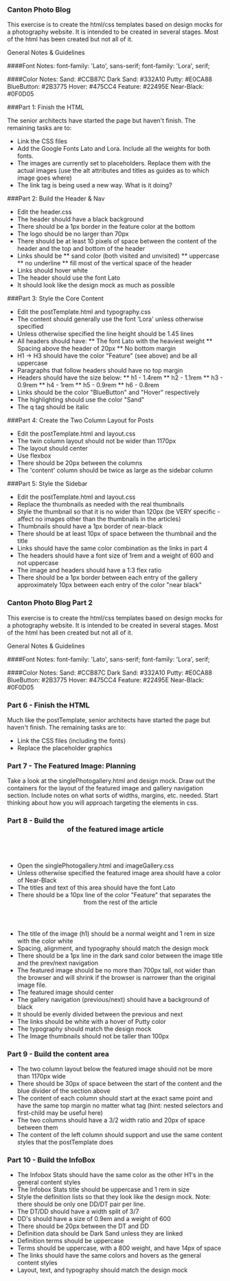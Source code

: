 
### Canton Photo Blog

This exercise is to create the html/css templates based on design mocks for a photography website. It is intended to be created in several stages.  Most of the html has been created but not all of it.

General Notes & Guidelines

####Font Notes:
font-family: 'Lato', sans-serif;
font-family: 'Lora', serif;

####Color Notes:
Sand: #CCB87C
Dark Sand: #332A10
Putty: #E0CA88
BlueButton: #2B3775
Hover: #475CC4
Feature: #22495E
Near-Black: #0F0D05



###Part 1: Finish the HTML

The senior architects have started the page but haven't finish. The remaining tasks are to:
* Link the CSS files
* Add the Google Fonts Lato and Lora. Include all the weights for both fonts.
* The images are currently set to placeholders. Replace them with the actual images (use the alt attributes and titles as guides as to which image goes where)
* The link tag is being used a new way. What is it doing?


###Part 2: Build the Header & Nav

* Edit the header.css
* The header should have a black background
* There should be a 1px border in the feature color at the bottom
* The logo should be no larger than 70px
* There should be at least 10 pixels of space between the content of the header and the top and bottom of the header
* Links should be
** sand color (both visited and unvisited)
** uppercase
** no underline
** fill most of the vertical space of the header
* Links should hover white
* The header should use the font Lato
* It should look like the design mock as much as possible


###Part 3: Style the Core Content

* Edit the postTemplate.html and typography.css
* The content should generally use the font 'Lora' unless otherwise specified
* Unless otherwise specified the line height should be 1.45 lines
* All headers should have:
** The font Lato with the heaviest weight
** Spacing above the header of 20px
** No bottom margin
* H1 -> H3 should have the color "Feature" (see above) and be all uppercase
* Paragraphs that follow headers should have no top margin
* Headers should have the size below:
** h1 - 1.4rem
** h2 - 1.1rem
** h3 - 0.9rem
** h4 - 1rem
** h5 - 0.9rem
** h6 - 0.8rem
* Links should be the color "BlueButton" and "Hover" respectively
* The highlighting should use the color "Sand"
* The q tag should be italic

###Part 4: Create the Two Column Layout for Posts

* Edit the postTemplate.html and layout.css
* The twin column layout should not be wider than 1170px
* The layout should center
* Use flexbox
* There should be 20px between the columns
* The 'content' column should be twice as large as the sidebar column


###Part 5: Style the Sidebar

* Edit the postTemplate.html and layout.css
* Replace the thumbnails as needed with the real thumbnails
* Style the thumbnail so that it is no wider than 120px (be VERY specific - affect no images other than the thumbnails in the articles)
* Thumbnails should have a 1px border of near-black
* There should be at least 10px of space between the thumbnail and the title
* Links should have the same color combination as the links in part 4
* The headers should have a font size of 1rem and a weight of 600 and not uppercase
* The image and headers should have a 1:3 flex ratio
* There should be a 1px border between each entry of the gallery approximately 10px between each entry of the color "near black"


### Canton Photo Blog Part 2

This exercise is to create the html/css templates based on design mocks for a photography website. It is intended to be created in several stages.  Most of the html has been created but not all of it.

General Notes & Guidelines

####Font Notes:
font-family: 'Lato', sans-serif;
font-family: 'Lora', serif;

####Color Notes:
Sand: #CCB87C
Dark Sand: #332A10
Putty: #E0CA88
BlueButton: #2B3775
Hover: #475CC4
Feature: #22495E
Near-Black: #0F0D05



### Part 6 - Finish the HTML

Much like the postTemplate, senior architects have started the page but haven't finish. The remaining tasks are to:
* Link the CSS files (including the fonts)
* Replace the placeholder graphics

### Part 7 - The Featured Image: Planning

Take a look at the singlePhotogallery.html and design mock.  Draw out the containers for the layout of the featured image and gallery navigation section.  Include notes on what sorts of widths, margins, etc. needed. Start thinking about how you will approach targeting the elements in css.

### Part 8 - Build the <Header> of the featured image article

* Open the singlePhotogallery.html and imageGallery.css
* Unless otherwise specified the featured image area should have a color of Near-Black
* The titles and text of this area should have the font Lato
* There should be a 10px line of the color "Feature" that separates the <header> from the rest of the article
* The title of the image (h1) should be a normal weight and 1 rem in size with the color white
* Spacing, alignment, and typography should match the design mock
* There should be a 1px line in the dark sand color between the image title and the prev/next navigation
* The featured image should be no more than 700px tall, not wider than the browser and will shrink if the browser is narrower than the original image file.
* The featured image should center
* The gallery navigation (previous/next) should have a background of black
* It should be evenly divided between the previous and next
* The links should be white with a hover of Putty color
* The typography should match the design mock
* The Image thumbnails should not be taller than 100px 

### Part 9 - Build the content area

* The two column layout below the featured image should not be more than 1170px wide
* There should be 30px of space between the start of the content and the blue divider of the section above
* The content of each column should start at the exact same point and have the same top margin no matter what tag (hint: nested selectors and first-child may be useful here)
* The two columns should have a 3/2 width ratio and 20px of space between them
* The content of the left column should support and use the same content styles that the postTemplate does


### Part 10 - Build the InfoBox

* The Infobox Stats should have the same color as the other H1's in the general content styles
* The Infobox Stats title should be uppercase and 1 rem in size
* Style the definition lists so that they look like the design mock. Note: there should be only one DD/DT pair per line.
* The DT/DD should have a width split of 3/7
* DD's should have a size of 0.9em and a weight of 600
* There should be 20px between the DT and DD
* Definition data should be Dark Sand unless they are linked
* Definition terms should be uppercase
* Terms should be uppercase, with a 800 weight, and have 14px of space
* The links should have the same colors and hovers as the general content styles
* Layout, text, and typography should match the design mock

